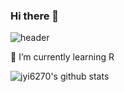 ### Hi there 👋

<!--
**jyi6270/jyi6270** is a ✨ _special_ ✨ repository because its `README.md` (this file) appears on your GitHub profile.

Here are some ideas to get you started:

- 🔭 I’m currently working on ...
- 🌱 I’m currently learning ...
- 👯 I’m looking to collaborate on ...
- 🤔 I’m looking for help with ...
- 💬 Ask me about ...
- 📫 How to reach me: ...
- 😄 Pronouns: ...
- ⚡ Fun fact: ...
-->
![header](https://capsule-render.vercel.app/api?type=shark&color=auto&height=200&section=header&text=Welcome!&fontSize=60)




🌱 I’m currently learning R



![jyi6270's github stats](https://github-readme-stats.vercel.app/api?username=jyi6270&show_icons=true)
